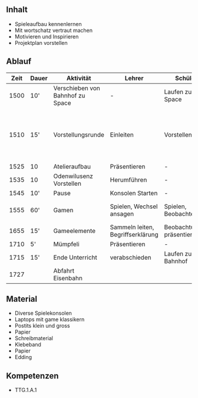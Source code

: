 ## Inhalt
 - Spieleaufbau kennenlernen
 - Mit wortschatz vertraut machen
 - Motivieren und Inspirieren
 - Projektplan vorstellen

## Ablauf

| Zeit | Dauer | Aktivität                        | Lehrer                            | Schüler                    | Notizen                                                                                            |
| ---- | ----- | -------------------------------- | --------------------------------- | -------------------------- | -------------------------------------------------------------------------------------------------- |
| 1500 | 10'   | Verschieben von Bahnhof zu Space | -                                 | Laufen zu Space            |                                                                                                    |
| 1510 | 15'   | Vorstellungsrunde                | Einleiten                         | Vorstellen                 | -Namensrunde<br>-Je 3 Zettel mit je 1 Eigenschaft darauf.<br>Diese verteilen und dann sich finden. |
| 1525 | 10    | Atelieraufbau                    | Präsentieren                      | -                          |                                                                                                    |
| 1535 | 10    | Odenwilusenz Vorstellen          | Herumführen                       | -                          | Geschichte und Infra                                                                               |
| 1545 | 10'   | Pause                            | Konsolen Starten                  | -                          |                                                                                                    |
| 1555 | 60'   | Gamen                            | Spielen, Wechsel ansagen          | Spielen, Beobachten        | Bausteine/Blöcke beschreiben. Auf Post its                                                         |
| 1655 | 15'   | Gameelemente                     | Sammeln leiten, Begriffserklärung | Beobachtungen präsentieren | Sammeln                                                                                            |
| 1710 | 5'    | Mümpfeli                         | Präsentieren                      | -                          | Spiel vorstellen                                                                                   |
| 1715 | 15'   | Ende Unterricht                  | verabschieden                     | Laufen zu Bahnhof          |                                                                                                    |
| 1727 |       | Abfahrt Eisenbahn                |                                   |                            |                                                                                                    |
## Material
- Diverse Spielekonsolen
- Laptops mit game klassikern
- Postits klein und gross
- Papier
- Schreibmaterial
- Klebeband
- Papier
- Edding

## Kompetenzen
- TTG.1.A.1